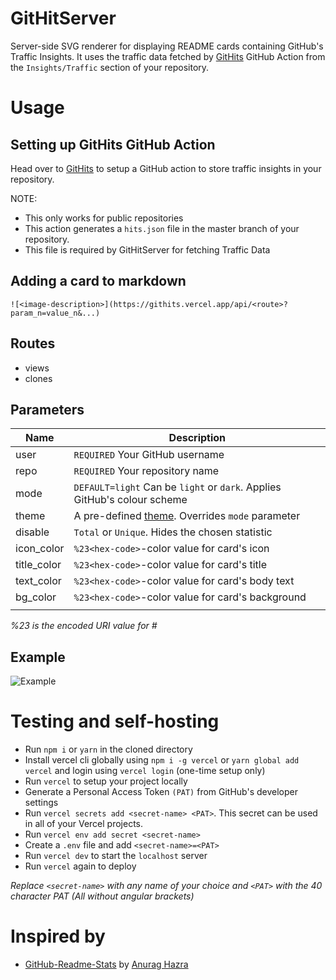 # GitHitServer

Server-side SVG renderer for displaying README cards containing GitHub's Traffic Insights. It uses the traffic data fetched by [GitHits](https://github.com/kausko/GitHits) GitHub Action from the `Insights/Traffic` section of your repository.

# Usage

## Setting up GitHits GitHub Action
Head over to [GitHits](https://github.com/kausko/GitHits) to setup a GitHub action to store traffic insights in your repository.

NOTE:
- This only works for public repositories
- This action generates a `hits.json` file in the master branch of your repository. 
- This file is required by GitHitServer for fetching Traffic Data

## Adding a card to markdown
`![<image-description>](https://githits.vercel.app/api/<route>?param_n=value_n&...)`

## Routes
- views
- clones

## Parameters
| Name         | Description |
| --           | -- |
| user         | `REQUIRED` Your GitHub username |
| repo         | `REQUIRED` Your repository name |
| mode         | `DEFAULT=light` Can be `light` or `dark`. Applies GitHub's colour scheme |
| theme        | A pre-defined [theme](https://github.com/anuraghazra/github-readme-stats/tree/master/themes). Overrides `mode` parameter |
| disable      | `Total` or `Unique`. Hides the chosen statistic |
| icon_color   | `%23<hex-code>`-color value for card's icon |
| title_color  | `%23<hex-code>`-color value for card's title |
| text_color   | `%23<hex-code>`-color value for card's body text |
| bg_color     | `%23<hex-code>`-color value for card's background |
|              | |

*%23 is the encoded URI value for #*
## Example
![Example](https://githits.vercel.app/api/views?user=kausko&repo=Chogay&theme=react&disable=Unique&bg_color=%23000)

# Testing and self-hosting
- Run `npm i` or `yarn` in the cloned directory
- Install vercel cli globally using `npm i -g vercel` or `yarn global add vercel` and login using `vercel login` (one-time setup only)
- Run `vercel` to setup your project locally
- Generate a Personal Access Token `(PAT)` from GitHub's developer settings
- Run `vercel secrets add <secret-name> <PAT>`. This secret can be used in all of your Vercel projects.
- Run `vercel env add secret <secret-name>`
- Create a `.env` file and add `<secret-name>=<PAT>`
- Run `vercel dev` to start the `localhost` server
- Run `vercel` again to deploy

*Replace `<secret-name>` with any name of your choice and `<PAT>` with the 40 character PAT (All without angular brackets)*

# Inspired by
- [GitHub-Readme-Stats](https://github.com/anuraghazra/github-readme-stats) by [Anurag Hazra](https://github.com/anuraghazra)